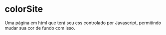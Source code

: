 # colorSite
Uma página em html que terá seu css controlado por Javascript, permitindo mudar sua cor de fundo com isso.

